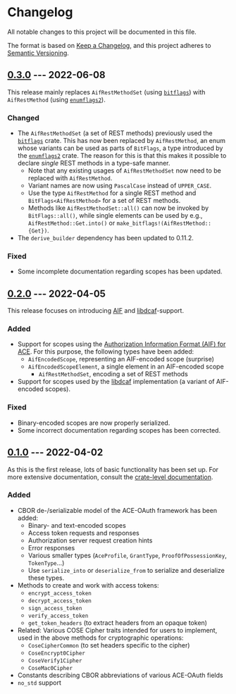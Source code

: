 # Changelog

All notable changes to this project will be documented in this file.

The format is based on [Keep a Changelog](https://keepachangelog.com/en/1.0.0/),
and this project adheres to [Semantic Versioning](https://semver.org/spec/v2.0.0.html).

## [0.3.0] --- 2022-06-08

This release mainly replaces `AifRestMethodSet` (using [`bitflags`])
with `AifRestMethod` (using [`enumflags2`]).

### Changed

- The `AifRestMethodSet` (a set of REST methods) previously used
  the [`bitflags`] crate. This has now been replaced by `AifRestMethod`, an enum
  whose variants can be used as parts of `BitFlags`, a type introduced
  by the [`enumflags2`] crate.
  The reason for this is that this makes it possible to declare
  *single* REST methods in a type-safe manner.
  - Note that any existing usages of `AifRestMethodSet` now need to
    be replaced with `AifRestMethod`.
  - Variant names are now using `PascalCase` instead of `UPPER_CASE`.
  - Use the type `AifRestMethod` for a single REST method and
    `BitFlags<AifRestMethod>` for a set of REST methods.
  - Methods like `AifRestMethodSet::all()` can now be invoked by
    `BitFlags::all()`, while single elements can be used by e.g.,
    `AifRestMethod::Get.into()` or `make_bitflags!(AifRestMethod::{Get})`.
- The `derive_builder` dependency has been updated to 0.11.2.

### Fixed

- Some incomplete documentation regarding scopes has been updated.

## [0.2.0] --- 2022-04-05

This release focuses on introducing [AIF] and [libdcaf]-support.

### Added

- Support for scopes using the
  [Authorization Information Format (AIF) for ACE](https://datatracker.ietf.org/doc/html/draft-ietf-ace-aif).
  For this purpose, the following types have been added:
  - `AifEncodedScope`, representing an AIF-encoded scope (surprise)
  - `AifEncodedScopeElement`, a single element in an AIF-encoded scope
    - `AifRestMethodSet`, encoding a set of REST methods
- Support for scopes used by the [libdcaf] implementation 
  (a variant of AIF-encoded scopes).

### Fixed
- Binary-encoded scopes are now properly serialized.
- Some incorrect documentation regarding scopes has been corrected.

## [0.1.0] --- 2022-04-02

As this is the first release, lots of basic functionality has been set up.
For more extensive documentation, consult the
[crate-level documentation](https://docs.rs/dcaf).

### Added
- CBOR de-/serializable model of the ACE-OAuth framework has been added:
    - Binary- and text-encoded scopes
    - Access token requests and responses
    - Authorization server request creation hints
    - Error responses
    - Various smaller types (`AceProfile`, `GrantType`, `ProofOfPossessionKey`, `TokenType`...)
    - Use `serialize_into` or `deserialize_from` to serialize and deserialize these types.
- Methods to create and work with access tokens:
    - `encrypt_access_token`
    - `decrypt_access_token`
    - `sign_access_token`
    - `verify_access_token`
    - `get_token_headers` (to extract headers from an opaque token)
- Related: Various COSE Cipher traits intended for users to implement,
  used in the above methods for cryptographic operations:
    - `CoseCipherCommon` (to set headers specific to the cipher)
    - `CoseEncrypt0Cipher`
    - `CoseVerify1Cipher`
    - `CoseMac0Cipher`
- Constants describing CBOR abbreviations of various ACE-OAuth fields
- `no_std` support

[0.1.0]: https://github.com/namib-project/dcaf-rs/releases/tag/v0.1.0

[0.2.0]: https://github.com/namib-project/dcaf-rs/compare/v0.1.0...v0.2.0

[0.3.0]: https://github.com/namib-project/dcaf-rs/compare/v0.2.0...v0.3.0

[AIF]: https://datatracker.ietf.org/doc/html/draft-ietf-ace-aif

[libdcaf]: https://gitlab.informatik.uni-bremen.de/DCAF/dcaf

[`bitflags`]: https://crates.io/crates/bitflags

[`enumflags2`]: https://crates.io/crates/enumflags2
